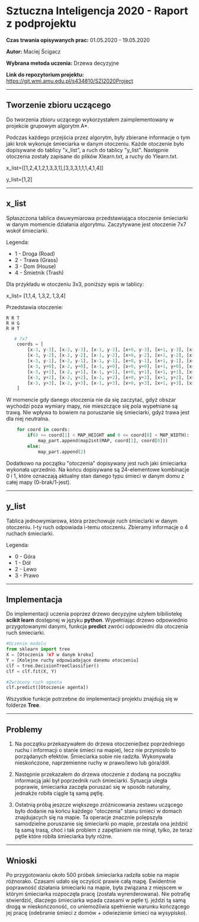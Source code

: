 # Sztuczna Inteligencja 2020 - Raport z podprojektu

**Czas trwania opisywanych prac:** 01.05.2020 - 19.05.2020

**Autor:** Maciej Ścigacz

**Wybrana metoda uczenia:** Drzewa decyzyjne

**Link do repozytorium projektu:** https://git.wmi.amu.edu.pl/s434810/SZI2020Project

---
## Tworzenie zbioru uczącego

Do tworzenia zbioru uczącego wykorzystałem zaimplementowany w projekcie grupowym algorytm A*.

Podczas każdego przejścia przez algorytm, były zbierane informacje o tym jaki krok wykonuje śmieciarka w danym otoczeniu.
Każde otoczenie było dopisywane do tablicy "x_list", a ruch do tablicy "y_list".
Następnie otoczenia zostały zapisane do plików Xlearn.txt, a ruchy do Ylearn.txt.

x_list=[[1,2,4,1,2,1,3,3,1],[3,3,3,1,1,1,4,1,4]]

y_list=[1,2]

---
## x_list

Spłaszczona tablica dwuwymiarowa przedstawiająca otoczenie śmieciarki w danym momencie działania algorytmu.
Zaczytywane jest otoczenie 7x7 wokół śmieciarki.

Legenda:

- 1 - Droga (Road)
- 2 - Trawa (Grass)
- 3 - Dom (House)
- 4 - Śmietnik (Trash)

Dla przykładu w otoczeniu 3x3, poniższy wpis w tablicy:

x_list=
        [1,1,4,
        1,3,2,
        1,3,4]

Przedstawia otoczenie:

```
R R T
R H G
R H T
```
```Python
   # 7x7
    coords = [
        [x-3, y-3], [x-2, y-3], [x-1, y-3], [x+0, y-3], [x+1, y-3], [x+2, y-3], [x+3, y-3],
        [x-3, y-2], [x-2, y-2], [x-1, y-2], [x+0, y-2], [x+1, y-2], [x+2, y-2], [x+3, y-2],
        [x-3, y-1], [x-2, y-1], [x-1, y-1], [x+0, y-1], [x+1, y-1], [x+2, y-1], [x+3, y-1],
        [x-3, y+0], [x-2, y+0], [x-1, y+0], [x+0, y+0], [x+1, y+0], [x+2, y+0], [x+3, y+0],
        [x-3, y+1], [x-2, y+1], [x-1, y+1], [x+0, y+1], [x+1, y+1], [x+2, y+1], [x+3, y+1],
        [x-3, y+2], [x-2, y+2], [x-1, y+2], [x+0, y+2], [x+1, y+2], [x+2, y+2], [x+3, y+2],
        [x-3, y+3], [x-2, y+3], [x-1, y+3], [x+0, y+3], [x+1, y+3], [x+2, y+3], [x+3, y+3]
    ]
```
W momencie gdy danego otoczenia nie da się zaczytać, gdyż obszar wychodzi poza wymiary mapy, nie mieszczące się pola wypełniane są trawą. Nie wpływa to bowiem na poruszanie się śmieciarki, gdyż trawa jest dla niej neutralna.

```Python
    for coord in coords:
        if(0 <= coord[1] < MAP_HEIGHT and 0 <= coord[0] < MAP_WIDTH):
            map_part.append(map2int(MAP, coord[1], coord[0]))
        else:
            map_part.append(2)
```
Dodatkowo na początku "otoczenia" dopisywany jest ruch jaki śmieciarka wykonała uprzednio. Na końcu dopisywane są 24-elementowe kombinacje 0 i 1, które oznaczają aktualny stan danego typu śmieci w danym domu z całej mapy (0-brak/1-jest).

---
## y_list

Tablica jednowymiarowa, która przechowuje ruch śmieciarki w danym otoczeniu. I-ty ruch odpowiada i-temu otoczeniu. Zbieramy informacje o 4 ruchach śmieciarki.

Legenda:

- 0 - Góra
- 1 - Dół
- 2 - Lewo
- 3 - Prawo

---
## Implementacja

Do implementacji uczenia poprzez drzewo decyzyjne użyłem bibiliotekę **scikit learn** dostępnej w języku **python**.
Wypełniając drzewo odpowiednio przygotowanymi danymi, funkcja **predict** zwróci odpowiedni dla otoczenia ruch śmieciarki.

```python
#Uczenie modelu
from sklearn import tree
X = [Otoczenia 7x7 w danym kroku]
Y = [Kolejne ruchy odpowiadające danemu otoczeniu]
clf = tree.DecisionTreeClassifier()
clf = clf.fit(X, Y)

#Zwrócony ruch agenta
clf.predict([Otoczenie agenta])
```

Wszystkie funkcje potrzebne do implementacji projektu znajdują się w folderze **Tree**. 

---
## Problemy
1. Na początku przekazywałem do drzewa otoczenie(bez poprzedniego ruchu i informacji o stanie śmieci na mapie), lecz nie przyniosło to porządanych efektów. Śmieciarka sobie nie radziła. Wykonywała nieskończone, naprzemienne ruchy w prawo/lewo lub góra/dół.

2. Następnie przekazałem do drzewa otoczenie z dodaną na początku informacją jaki był poprzednik ruch śmieciarki. Sytuacja uległa poprawie, śmieciarka zaczęła poruszać się w sposób naturalny, jednakże robiła ciągle tą samą pętlę. 

3. Ostatnią próbą jeszcze większego zróżnicowania zestawu uczącego było dodanie na końcu każdego "otoczenia" stanu śmieci w domach znajdujacych się na mapie.
Ta operacje znacznie polepszyła samodzielne poruszanie się śmieciarki po mapie, przestała ona jeździć tą samą trasą, choć i tak problem z zapętlaniem nie minął, tylko, że teraz pętle które robiła śmieciarka były różne.

---
## Wnioski
Po przygotowaniu około 500 próbek śmieciarka radziła sobie na mapie różnorako. Czasami udało się oczyścić prawie całą mapę. Ewidentnie poprawność działania śmieciarki na mapie, była związana z miejscem w którym śmieciarka rozpoczęła pracę (została wyrenderowana). Nie potrafię stwierdzić, dlaczego śmieciarka wpada czasami w pętle tj. jeździ tą samą drogą w nieskończoność, co uniemożliwia spełnienie warunku kończącego jej pracę (odebranie śmieci z domów + odwiezienie śmieci na wysypisko).
